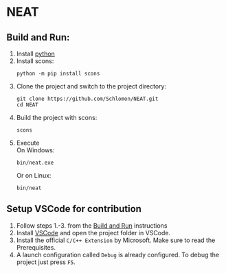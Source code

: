 # NEAT

## Build and Run:
1. Install [python](https://www.python.org/)
2. Install scons:
    ```
    python -m pip install scons
    ```
3. Clone the project and switch to the project directory:
    ```
    git clone https://github.com/Schlomon/NEAT.git
    cd NEAT
    ```
4. Build the project with scons:
    ```
    scons
    ```
5. Execute  
    On Windows:
    ```
    bin/neat.exe
    ```
    Or on Linux:
    ```
    bin/neat
    ```
## Setup VSCode for contribution
1. Follow steps 1.-3. from the [Build and Run](#build-and-run) instructions
2. Install [VSCode](https://code.visualstudio.com/) and open the project folder in VSCode.
3. Install the official `C/C++ Extension` by Microsoft. Make sure to read the Prerequisites.
4. A launch configuration called `Debug` is already configured. To debug the project just press `F5`.

